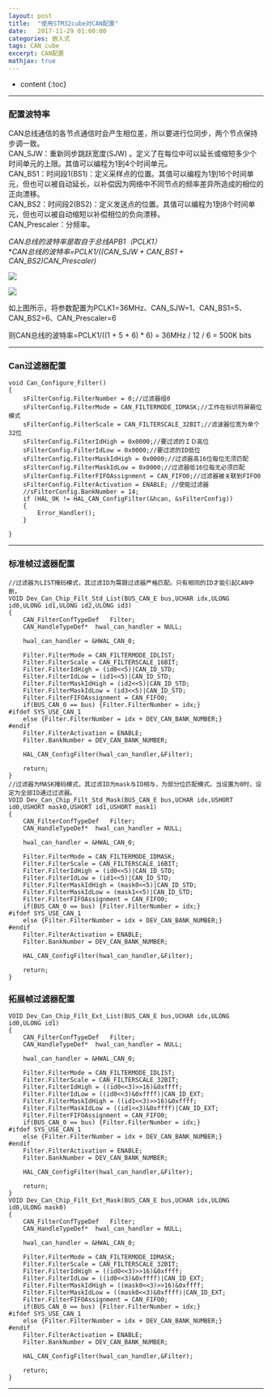 ```yaml
---
layout: post
title:  "使用STM32cube对CAN配置"
date:   2017-11-29 01:00:00
categories: 嵌入式
tags: CAN cube
excerpt: CAN配置
mathjax: true
---
```

* content
{:toc}
---


### 配置波特率

CAN总线通信的各节点通信时会产生相位差，所以要进行位同步，两个节点保持步调一致。<br/>
CAN_SJW：重新同步跳跃宽度(SJW) 。定义了在每位中可以延长或缩短多少个时间单元的上限。其值可以编程为1到4个时间单元。<br/>
CAN_BS1：时间段1(BS1)：定义采样点的位置。其值可以编程为1到16个时间单元，但也可以被自动延长，以补偿因为网络中不同节点的频率差异所造成的相位的正向漂移。<br/>
CAN_BS2：时间段2(BS2)：定义发送点的位置。其值可以编程为1到8个时间单元，但也可以被自动缩短以补偿相位的负向漂移。<br/>
CAN_Prescaler：分频率。<br/>

*CAN总线的波特率是取自于总线APB1（PCLK1）<br/>*
**CAN总线的波特率=PCLK1/((CAN_SJW + CAN_BS1 + CAN_BS2)*CAN_Prescaler)**

![](http://owlypioka.bkt.clouddn.com/%E6%97%B6%E9%92%9F%E9%85%8D%E7%BD%AE.png)


![](http://owlypioka.bkt.clouddn.com/CAN%E6%B3%A2%E7%89%B9%E7%8E%87%E9%85%8D%E7%BD%AE.png)

如上图所示，将参数配置为PCLK1=36MHz、CAN_SJW=1、CAN_BS1=5、CAN_BS2=6、CAN_Prescaler=6 <br/>

则CAN总线的波特率=PCLK1/((1 + 5 + 6) * 6) = 36MHz / 12 / 6 = 500K bits


---

### Can过滤器配置

```
void Can_Configure_Filter()
{
    sFilterConfig.FilterNumber = 0;//过滤器组0
    sFilterConfig.FilterMode = CAN_FILTERMODE_IDMASK;//工作在标识符屏蔽位模式
    sFilterConfig.FilterScale = CAN_FILTERSCALE_32BIT;//滤波器位宽为单个32位
    sFilterConfig.FilterIdHigh = 0x0000;//要过滤的ＩＤ高位
    sFilterConfig.FilterIdLow = 0x0000;//要过滤的ID低位
    sFilterConfig.FilterMaskIdHigh = 0x0000;//过滤器高16位每位无须匹配
    sFilterConfig.FilterMaskIdLow = 0x0000;//过滤器低16位每无必须匹配
    sFilterConfig.FilterFIFOAssignment = CAN_FIFO0;//过滤器被关联到FIFO0
    sFilterConfig.FilterActivation = ENABLE; //使能过滤器
    //sFilterConfig.BankNumber = 14;
    if (HAL_OK != HAL_CAN_ConfigFilter(&hcan, &sFilterConfig))
    {
        Error_Handler();
    }

}
```


---

### 标准帧过滤器配置

```
//过滤器为LIST掩码模式，其过滤ID为需跟过滤器严格匹配。只有相同的ID才能引起CAN中断。
VOID Dev_Can_Chip_Filt_Std_List(BUS_CAN_E bus,UCHAR idx,ULONG id0,ULONG id1,ULONG id2,ULONG id3)
{
    CAN_FilterConfTypeDef   Filter;
    CAN_HandleTypeDef*  hwal_can_handler = NULL;

    hwal_can_handler = &HWAL_CAN_0;

    Filter.FilterMode = CAN_FILTERMODE_IDLIST;
    Filter.FilterScale = CAN_FILTERSCALE_16BIT;
    Filter.FilterIdHigh = (id0<<5)|CAN_ID_STD;
    Filter.FilterIdLow = (id1<<5)|CAN_ID_STD;
    Filter.FilterMaskIdHigh = (id2<<5)|CAN_ID_STD;
    Filter.FilterMaskIdLow = (id3<<5)|CAN_ID_STD;
    Filter.FilterFIFOAssignment = CAN_FIFO0;
    if(BUS_CAN_0 == bus) {Filter.FilterNumber = idx;}
#ifdef SYS_USE_CAN_1
    else {Filter.FilterNumber = idx + DEV_CAN_BANK_NUMBER;}
#endif
    Filter.FilterActivation = ENABLE;
    Filter.BankNumber = DEV_CAN_BANK_NUMBER;

    HAL_CAN_ConfigFilter(hwal_can_handler,&Filter);

    return;
}
//过滤器为MASK掩码模式，其过滤ID为mask与ID相与，为部分位匹配模式。当设置为0时，设定为全部ID通过过滤器。
VOID Dev_Can_Chip_Filt_Std_Mask(BUS_CAN_E bus,UCHAR idx,USHORT id0,USHORT mask0,USHORT id1,USHORT mask1)
{
    CAN_FilterConfTypeDef   Filter;
    CAN_HandleTypeDef*  hwal_can_handler = NULL;

    hwal_can_handler = &HWAL_CAN_0;

    Filter.FilterMode = CAN_FILTERMODE_IDMASK;
    Filter.FilterScale = CAN_FILTERSCALE_16BIT;
    Filter.FilterIdHigh = (id0<<5)|CAN_ID_STD;
    Filter.FilterIdLow = (id1<<5)|CAN_ID_STD;
    Filter.FilterMaskIdHigh = (mask0<<5)|CAN_ID_STD;
    Filter.FilterMaskIdLow = (mask1<<5)|CAN_ID_STD;
    Filter.FilterFIFOAssignment = CAN_FIFO0;
    if(BUS_CAN_0 == bus) {Filter.FilterNumber = idx;}
#ifdef SYS_USE_CAN_1
    else {Filter.FilterNumber = idx + DEV_CAN_BANK_NUMBER;}
#endif
    Filter.FilterActivation = ENABLE;
    Filter.BankNumber = DEV_CAN_BANK_NUMBER;

    HAL_CAN_ConfigFilter(hwal_can_handler,&Filter);

    return;
}

```

### 拓展帧过滤器配置

```
VOID Dev_Can_Chip_Filt_Ext_List(BUS_CAN_E bus,UCHAR idx,ULONG id0,ULONG id1)
{
    CAN_FilterConfTypeDef   Filter;
    CAN_HandleTypeDef*  hwal_can_handler = NULL;

    hwal_can_handler = &HWAL_CAN_0;

    Filter.FilterMode = CAN_FILTERMODE_IDLIST;
    Filter.FilterScale = CAN_FILTERSCALE_32BIT;
    Filter.FilterIdHigh = ((id0<<3)>>16)&0xffff;
    Filter.FilterIdLow = ((id0<<3)&0xffff)|CAN_ID_EXT;
    Filter.FilterMaskIdHigh = ((id1<<3)>>16)&0xffff;
    Filter.FilterMaskIdLow = ((id1<<3)&0xffff)|CAN_ID_EXT;
    Filter.FilterFIFOAssignment = CAN_FIFO0;
    if(BUS_CAN_0 == bus) {Filter.FilterNumber = idx;}
#ifdef SYS_USE_CAN_1
    else {Filter.FilterNumber = idx + DEV_CAN_BANK_NUMBER;}
#endif
    Filter.FilterActivation = ENABLE;
    Filter.BankNumber = DEV_CAN_BANK_NUMBER;

    HAL_CAN_ConfigFilter(hwal_can_handler,&Filter);

    return;
}
VOID Dev_Can_Chip_Filt_Ext_Mask(BUS_CAN_E bus,UCHAR idx,ULONG id0,ULONG mask0)
{
    CAN_FilterConfTypeDef   Filter;
    CAN_HandleTypeDef*  hwal_can_handler = NULL;

    hwal_can_handler = &HWAL_CAN_0;

    Filter.FilterMode = CAN_FILTERMODE_IDMASK;
    Filter.FilterScale = CAN_FILTERSCALE_32BIT;
    Filter.FilterIdHigh = ((id0<<3)>>16)&0xffff;
    Filter.FilterIdLow = ((id0<<3)&0xffff)|CAN_ID_EXT;
    Filter.FilterMaskIdHigh = ((mask0<<3)>>16)&0xffff;
    Filter.FilterMaskIdLow = ((mask0<<3)&0xffff)|CAN_ID_EXT;
    Filter.FilterFIFOAssignment = CAN_FIFO0;
    if(BUS_CAN_0 == bus) {Filter.FilterNumber = idx;}
#ifdef SYS_USE_CAN_1
    else {Filter.FilterNumber = idx + DEV_CAN_BANK_NUMBER;}
#endif
    Filter.FilterActivation = ENABLE;
    Filter.BankNumber = DEV_CAN_BANK_NUMBER;

    HAL_CAN_ConfigFilter(hwal_can_handler,&Filter);

    return;
}
```


---
